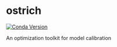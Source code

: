# ostrich

[![Conda Version](https://img.shields.io/conda/vn/conda-forge/ostrich.svg)](https://anaconda.org/conda-forge/ostrich)

An optimization toolkit for model calibration 
